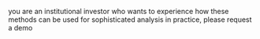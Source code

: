you are an institutional investor who wants to experience how these methods can be used for sophisticated analysis in practice, please request a demo
